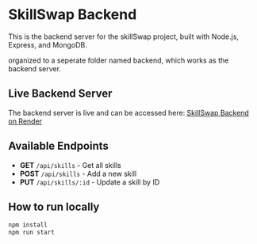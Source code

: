 # SkillSwap Backend

This is the backend server for the skillSwap project, built with Node.js, Express, and MongoDB.

organized to a seperate folder named backend, which works as the backend server.

## Live Backend Server
The backend server is live and can be accessed here:
[SkillSwap Backend on Render](https://s74-hariharan-capstone-skillswap-deploy.onrender.com)

## Available Endpoints

- **GET** `/api/skills` - Get all skills
- **POST** `/api/skills` - Add a new skill
- **PUT** `/api/skills/:id` - Update a skill by ID

## How to run locally

```bash
npm install
npm run start
